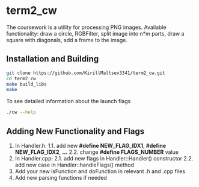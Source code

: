 # term2_cw

The coursework is a utility for processing PNG images. 
Available functionality: draw a circle, RGBFilter, split image into n*m parts, draw a square with diagonals, add a frame to the image.

## Installation and Building
```bash
git clone https://github.com/KirillMaltsev3341/term2_cw.git
cd term2_cw
make build_libs
make
```

To see detailed information about the launch flags
```bash
./cw --help
```

## Adding New Functionality and Flags
1. In Handler.h:
   1.1. add new **#define NEW_FLAG_IDX1**, **#define NEW_FLAG_IDX2**, **...**
   2.2. change **#define FLAGS_NUMBER** value
3. In Handler.cpp:
   2.1. add new flags in Handler::Handler() constructor
   2.2. add new case in Handler::handleFlags() method
5. Add your new isFunction and doFunction in relevant .h and .cpp files
6. Add new parsing functions if needed
